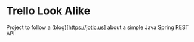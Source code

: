 # Trello Look Alike

Project to follow a (blog)[https://jotic.us] about a simple Java Spring REST API
